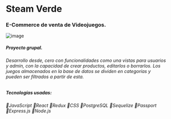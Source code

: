 # Steam Verde
### E-Commerce de venta de Videojuegos.

![image](https://user-images.githubusercontent.com/86015679/141895158-af8b66e2-3394-44dd-a546-12fd56cdbe1c.png)

##### Proyecto grupal.
###### Desarrollo desde, cero con funcionalidades como una vistas para usuarios y admin, con la capacidad de crear productos, editarlos o borrarlos. Los juegos almacenados en la base de datos se dividen en categorías y pueden ser filtrados a partir de esta.

##### Tecnologías usadas: 
###### 🔷JavaScript 🔷React 🔷Redux 🔷CSS 🔶PostgreSQL 🔶Sequelize 🔶Passport 🔶Express.js 🔶Node.js
